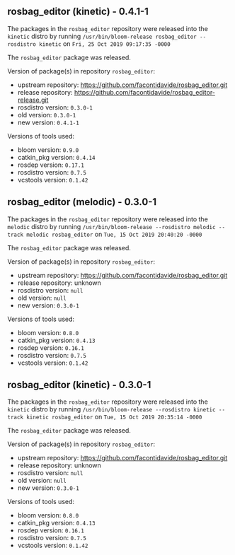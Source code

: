 ## rosbag_editor (kinetic) - 0.4.1-1

The packages in the `rosbag_editor` repository were released into the `kinetic` distro by running `/usr/bin/bloom-release rosbag_editor --rosdistro kinetic` on `Fri, 25 Oct 2019 09:17:35 -0000`

The `rosbag_editor` package was released.

Version of package(s) in repository `rosbag_editor`:

- upstream repository: https://github.com/facontidavide/rosbag_editor.git
- release repository: https://github.com/facontidavide/rosbag_editor-release.git
- rosdistro version: `0.3.0-1`
- old version: `0.3.0-1`
- new version: `0.4.1-1`

Versions of tools used:

- bloom version: `0.9.0`
- catkin_pkg version: `0.4.14`
- rosdep version: `0.17.1`
- rosdistro version: `0.7.5`
- vcstools version: `0.1.42`


## rosbag_editor (melodic) - 0.3.0-1

The packages in the `rosbag_editor` repository were released into the `melodic` distro by running `/usr/bin/bloom-release --rosdistro melodic --track melodic rosbag_editor` on `Tue, 15 Oct 2019 20:40:20 -0000`

The `rosbag_editor` package was released.

Version of package(s) in repository `rosbag_editor`:

- upstream repository: https://github.com/facontidavide/rosbag_editor.git
- release repository: unknown
- rosdistro version: `null`
- old version: `null`
- new version: `0.3.0-1`

Versions of tools used:

- bloom version: `0.8.0`
- catkin_pkg version: `0.4.13`
- rosdep version: `0.16.1`
- rosdistro version: `0.7.5`
- vcstools version: `0.1.42`


## rosbag_editor (kinetic) - 0.3.0-1

The packages in the `rosbag_editor` repository were released into the `kinetic` distro by running `/usr/bin/bloom-release --rosdistro kinetic --track kinetic rosbag_editor` on `Tue, 15 Oct 2019 20:35:14 -0000`

The `rosbag_editor` package was released.

Version of package(s) in repository `rosbag_editor`:

- upstream repository: https://github.com/facontidavide/rosbag_editor.git
- release repository: unknown
- rosdistro version: `null`
- old version: `null`
- new version: `0.3.0-1`

Versions of tools used:

- bloom version: `0.8.0`
- catkin_pkg version: `0.4.13`
- rosdep version: `0.16.1`
- rosdistro version: `0.7.5`
- vcstools version: `0.1.42`


